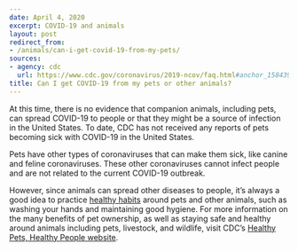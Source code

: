 ```yaml
---
date: April 4, 2020
excerpt: COVID-19 and animals
layout: post
redirect_from:
- /animals/can-i-get-covid-19-from-my-pets/
sources:
- agency: cdc
  url: https://www.cdc.gov/coronavirus/2019-ncov/faq.html#anchor_1584390773118
title: Can I get COVID-19 from my pets or other animals?
---
```


At this time, there is no evidence that companion animals, including pets, can spread COVID-19 to people or that they might be a source of infection in the United States. To date, CDC has not received any reports of pets becoming sick with COVID-19 in the United States.

Pets have other types of coronaviruses that can make them sick, like canine and feline coronaviruses. These other coronaviruses cannot infect people and are not related to the current COVID-19 outbreak.

However, since animals can spread other diseases to people, it’s always a good idea to practice [healthy habits](https://www.cdc.gov/healthypets/publications/stay-healthy-pets.html) around pets and other animals, such as washing your hands and maintaining good hygiene. For more information on the many benefits of pet ownership, as well as staying safe and healthy around animals including pets, livestock, and wildlife, visit CDC’s [Healthy Pets, Healthy People website](https://www.cdc.gov/healthypets/index.html).